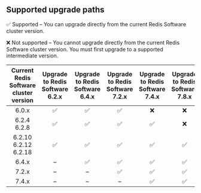 ## Supported upgrade paths

<span title="Check mark icon">&#x2705;</span> Supported – You can upgrade directly from the current Redis Software cluster version.

<span title="X icon">:x:</span> Not supported – You cannot upgrade directly from the current Redis Software cluster version. You must first upgrade to a supported intermediate version.

| Current Redis Software cluster version | Upgrade to Redis Software 6.2.x | Upgrade to Redis Software 6.4.x | Upgrade to Redis Software 7.2.x | Upgrade to Redis Software 7.4.x |  Upgrade to Redis Software 7.8.x |
|:-----------------------:|:----------------:|:----------------:|:----------------:|:----------------:|:----------------:|
| 6.0.x | <span title="Supported">&#x2705;</span> | <span title="Supported">&#x2705;</span> | <span title="Supported">&#x2705;</span> | <span title="Not supported">:x:</span> | <span title="Not supported">:x:</span> |
| 6.2.4<br />6.2.8 | <span title="Supported">&#x2705;</span> | <span title="Supported">&#x2705;</span> | <span title="Supported">&#x2705;</span> | <span title="Supported">&#x2705;</span> | <span title="Not supported">:x:</span> |
| 6.2.10<br />6.2.12<br />6.2.18 | <span title="Supported">&#x2705;</span> | <span title="Supported">&#x2705;</span> | <span title="Supported">&#x2705;</span> | <span title="Supported">&#x2705;</span> | <span title="Supported">&#x2705;</span> |
| 6.4.x | – | <span title="Supported">&#x2705;</span> | <span title="Supported">&#x2705;</span> |  <span title="Supported">&#x2705;</span> | <span title="Supported">&#x2705;</span> |
| 7.2.x | – | – | <span title="Supported">&#x2705;</span> | <span title="Supported">&#x2705;</span> | <span title="Supported">&#x2705;</span> |
| 7.4.x | – | – | – | <span title="Supported">&#x2705;</span> | <span title="Supported">&#x2705;</span> |
